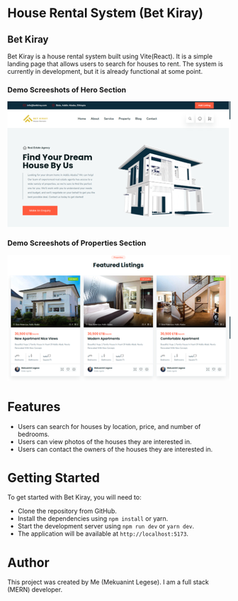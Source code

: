# House Rental System (Bet Kiray)

## Bet Kiray

Bet Kiray is a house rental system built using Vite(React). It is a simple landing page that allows users to search for houses to rent. The system is currently in development, but it is already functional at some point.

### Demo Screeshots of Hero Section

![Bet Kiray Demo](./ReadMeImage/kirayBetDemo2.png "Hero Section of the Page")

### Demo Screeshots of Properties Section

![Bet Kiray Demo](./ReadMeImage/kirayBetDemo1.png "Properties Section of the Page")

# Features

- Users can search for houses by location, price, and number of bedrooms.
- Users can view photos of the houses they are interested in.
- Users can contact the owners of the houses they are interested in.

# Getting Started

To get started with Bet Kiray, you will need to:

- Clone the repository from GitHub.
- Install the dependencies using `npm install` or yarn.
- Start the development server using `npm run dev` or `yarn dev`.
- The application will be available at `http://localhost:5173`.

# Author

This project was created by Me (Mekuanint Legese). I am a full stack (MERN) developer.
